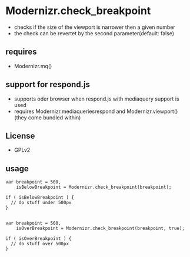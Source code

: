 # Modernizr.check_breakpoint
* checks if the size of the viewport is narrower then a given number
* the check can be revertet by the second parameter(default: false)

## requires
* Modernizr.mq()

## support for respond.js
* supports oder browser when respond.js with mediaquery support is used
* requires Modernizr.mediaqueriesrespond and Modernizr.viewport() (they come bundled within)

## License
* GPLv2

## usage

    var breakpoint = 500,
        isBelowBreakpoint = Modernizr.check_breakpoint(breakpoint);
        
    if ( isBelowBreakpoint ) {
      // do stuff under 500px
    }


    var breakpoint = 500,
        isOverBreakpoint = Modernizr.check_breakpoint(breakpoint, true);
        
    if ( isOverBreakpoint ) {
      // do stuff over 500px
    }


